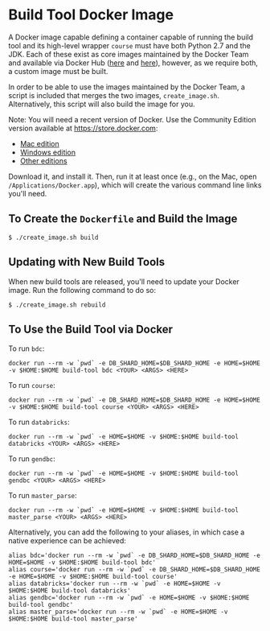 # Build Tool Docker Image

A Docker image capable defining a container capable of running the build tool and its high-level wrapper `course` must have both Python 2.7 and the JDK. Each of these exist as core images maintained by the Docker Team and available via Docker Hub ([here](https://hub.docker.com/_/python/) and [here](https://hub.docker.com/_/openjdk/)), however, as we require both, a custom image must be built.

In order to be able to use the images maintained by the Docker Team, a script
is included that merges the two images, `create_image.sh`. Alternatively, this
script will also build the image for you.

Note: You will need a recent version of Docker. Use the Community Edition
version available at <https://store.docker.com>:

* [Mac edition](https://store.docker.com/editions/community/docker-ce-desktop-mac)
* [Windows edition](https://store.docker.com/editions/community/docker-ce-desktop-windows)
* [Other editions](https://store.docker.com/search?offering=community&type=edition)

Download it, and install it. Then, run it at least once (e.g., on the Mac,
open `/Applications/Docker.app`), which will create the various command line
links you'll need.

## To Create the `Dockerfile` and Build the Image

```
$ ./create_image.sh build
```

## Updating with New Build Tools

When new build tools are released, you'll need to update your Docker
image. Run the following command to do so:

```
$ ./create_image.sh rebuild
```

## To Use the Build Tool via Docker

To run `bdc`:

```
docker run --rm -w `pwd` -e DB_SHARD_HOME=$DB_SHARD_HOME -e HOME=$HOME -v $HOME:$HOME build-tool bdc <YOUR> <ARGS> <HERE>
```

To run `course`:

```
docker run --rm -w `pwd` -e DB_SHARD_HOME=$DB_SHARD_HOME -e HOME=$HOME -v $HOME:$HOME build-tool course <YOUR> <ARGS> <HERE>
```

To run `databricks`:

```
docker run --rm -w `pwd` -e HOME=$HOME -v $HOME:$HOME build-tool databricks <YOUR> <ARGS> <HERE>
```

To run `gendbc`:

```
docker run --rm -w `pwd` -e HOME=$HOME -v $HOME:$HOME build-tool gendbc <YOUR> <ARGS> <HERE>
```

To run `master_parse`:

```
docker run --rm -w `pwd` -e HOME=$HOME -v $HOME:$HOME build-tool master_parse <YOUR> <ARGS> <HERE>
```

Alternatively, you can add the following to your aliases, in which case a native experience can be achieved:

```
alias bdc='docker run --rm -w `pwd` -e DB_SHARD_HOME=$DB_SHARD_HOME -e HOME=$HOME -v $HOME:$HOME build-tool bdc'
alias course='docker run --rm -w `pwd` -e DB_SHARD_HOME=$DB_SHARD_HOME -e HOME=$HOME -v $HOME:$HOME build-tool course'
alias databricks='docker run --rm -w `pwd` -e HOME=$HOME -v $HOME:$HOME build-tool databricks'
alias gendbc='docker run --rm -w `pwd` -e HOME=$HOME -v $HOME:$HOME build-tool gendbc'
alias master_parse='docker run --rm -w `pwd` -e HOME=$HOME -v $HOME:$HOME build-tool master_parse'
```



